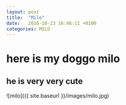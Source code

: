 ```yaml
---
layout: post
title:  "Milo"
date:   2016-10-23 16:46:11 +0100
categories: MILO
---
```


 # here is my doggo milo
 ## he is very very cute
 
![milo]({{ site.baseurl }}/images/milo.jpg)
